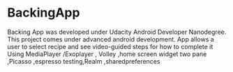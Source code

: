 # BackingApp
Backing App was developed under Udacity Android Developer Nanodegree.
This project comes under advanced android development.
App allows a user to select recipe and see video-guided steps for how to complete it
Using MediaPlayer /Exoplayer , Volley ,home screen widget two pane ,Picasso ,espresso
testing,Realm ,sharedpreferences

